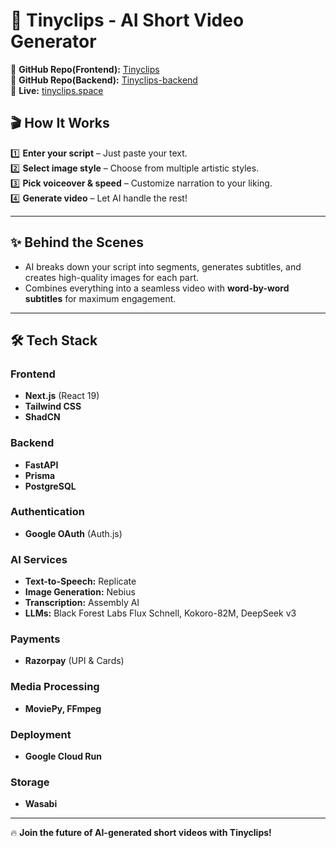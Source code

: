 # 🚀 Tinyclips - AI Short Video Generator  

🔗 **GitHub Repo(Frontend):** [Tinyclips](https://github.com/rajeshrc12/tinyclips)  
🔗 **GitHub Repo(Backend):** [Tinyclips-backend](https://github.com/rajeshrc12/tinyclips-backend)  
🔗 **Live:** [tinyclips.space](https://tinyclips.space)  

## 🎬 How It Works  

1️⃣ **Enter your script** – Just paste your text.  
2️⃣ **Select image style** – Choose from multiple artistic styles.  
3️⃣ **Pick voiceover & speed** – Customize narration to your liking.  
4️⃣ **Generate video** – Let AI handle the rest!  

---

## ✨ Behind the Scenes  

- AI breaks down your script into segments, generates subtitles, and creates high-quality images for each part.  
- Combines everything into a seamless video with **word-by-word subtitles** for maximum engagement.  

---

## 🛠 Tech Stack  

### **Frontend**  
- **Next.js** (React 19)  
- **Tailwind CSS**  
- **ShadCN**  

### **Backend**  
- **FastAPI**  
- **Prisma**  
- **PostgreSQL**  

### **Authentication**  
- **Google OAuth** (Auth.js)  

### **AI Services**  
- **Text-to-Speech:** Replicate  
- **Image Generation:** Nebius  
- **Transcription:** Assembly AI  
- **LLMs:** Black Forest Labs Flux Schnell, Kokoro-82M, DeepSeek v3  

### **Payments**  
- **Razorpay** (UPI & Cards)  

### **Media Processing**  
- **MoviePy, FFmpeg**  

### **Deployment**  
- **Google Cloud Run**  

### **Storage**  
- **Wasabi**  

---

🔥 **Join the future of AI-generated short videos with Tinyclips!**
